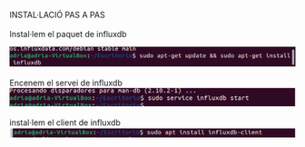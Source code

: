 <br>
INSTAL·LACIÓ PAS A PAS
<br>
<br>
Instal·lem el paquet de influxdb
<br>

![uno](Imatges/uno.png)
<br>
<br>
Encenem el servei de influxdb
![Comparar](Imatges/dos.png)
<br>
<br>
instal·lem el client de influxdb
![Comparar](Imatges/tres.png)

